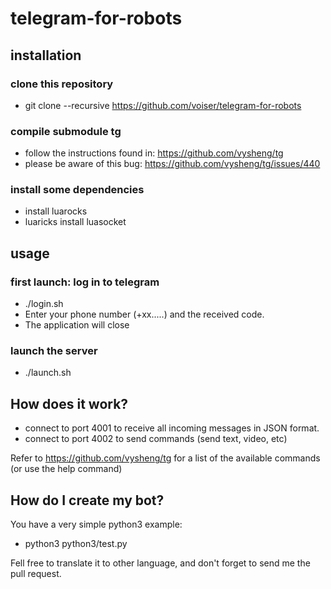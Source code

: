 # telegram-for-robots

## installation

### clone this repository

- git clone --recursive https://github.com/voiser/telegram-for-robots

### compile submodule tg

- follow the instructions found in: https://github.com/vysheng/tg
- please be aware of this bug: https://github.com/vysheng/tg/issues/440

### install some dependencies

- install luarocks
- luaricks install luasocket

## usage

### first launch: log in to telegram

- ./login.sh
- Enter your phone number (+xx.....) and the received code.
- The application will close

### launch the server

- ./launch.sh

## How does it work?

- connect to port 4001 to receive all incoming messages in JSON format.
- connect to port 4002 to send commands (send text, video, etc)

Refer to https://github.com/vysheng/tg for a list of the available commands (or use the help command)


## How do I create my bot?

You have a very simple python3 example:

- python3 python3/test.py

Fell free to translate it to other language, and don't forget to send me the pull request.
